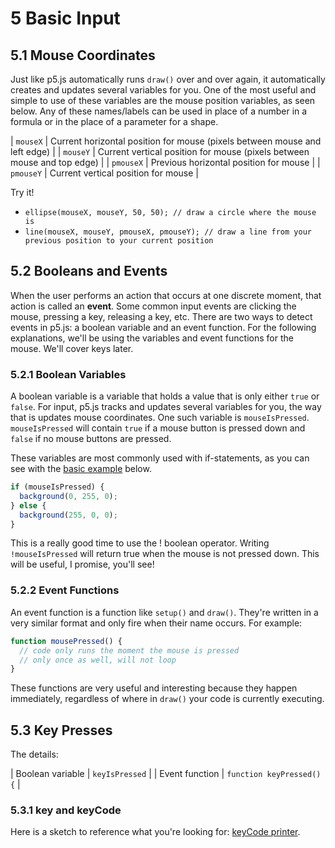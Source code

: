 # 5 Basic Input

## 5.1 Mouse Coordinates

Just like p5.js automatically runs `draw()` over and over again, it automatically creates and updates several variables for you. One of the most useful and simple to use of these variables are the mouse position variables, as seen below. Any of these names/labels can be used in place of a number in a formula or in the place of a parameter for a shape.

| `mouseX`  | Current horizontal position for mouse (pixels between mouse and left edge) |
| `mouseY`  | Current vertical position for mouse (pixels between mouse and top edge) |
| `pmouseX` | Previous horizontal position for mouse |
| `pmouseY` | Current vertical position for mouse |

Try it!
 - `ellipse(mouseX, mouseY, 50, 50); // draw a circle where the mouse is`
 - `line(mouseX, mouseY, pmouseX, pmouseY); // draw a line from your previous position to your current position`

## 5.2 Booleans and Events

When the user performs an action that occurs at one discrete moment, that action is called an **event**. Some common input events are clicking the mouse, pressing a key, releasing a key, etc. There are two ways to detect events in p5.js: a boolean variable and an event function. For the following explanations, we'll be using the variables and event functions for the mouse. We'll cover keys later.

### 5.2.1 Boolean Variables

A boolean variable is a variable that holds a value that is only either `true` or `false`. For input, p5.js tracks and updates several variables for you, the way that is updates mouse coordinates. One such variable is `mouseIsPressed`. `mouseIsPressed` will contain `true` if a mouse button is pressed down and `false` if no mouse buttons are pressed.

These variables are most commonly used with if-statements, as you can see with the [basic example](https://codepen.io/crhallberg/pen/WZeOdP) below.

```Javascript
if (mouseIsPressed) {
  background(0, 255, 0);
} else {
  background(255, 0, 0);
}
```

This is a really good time to use the ! boolean operator. Writing `!mouseIsPressed` will return true when the mouse is not pressed down. This will be useful, I promise, you'll see!

### 5.2.2 Event Functions

An event function is a function like `setup()` and `draw()`. They're written in a very similar format and only fire when their name occurs. For example:

```Javascript
function mousePressed() {
  // code only runs the moment the mouse is pressed
  // only once as well, will not loop
}
```

These functions are very useful and interesting because they happen immediately, regardless of where in `draw()` your code is currently executing.

## 5.3 Key Presses

The details:

| Boolean variable | `keyIsPressed` |
| Event function   | `function keyPressed() {` |

### 5.3.1 key and keyCode

Here is a sketch to reference what you're looking for: [keyCode printer](https://codepen.io/crhallberg/pen/eGOENd).

